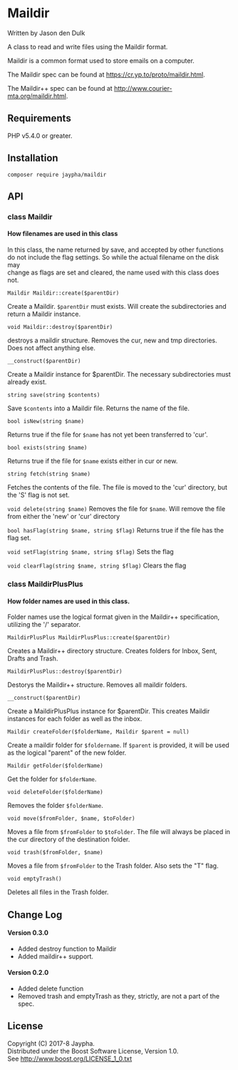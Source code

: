 # Maildir

Written by Jason den Dulk

A class to read and write files using the Maildir format.

Maildir is a common format used to store emails on a computer.

The Maildir spec can be found at https://cr.yp.to/proto/maildir.html.

The Maildir++ spec can be found at  http://www.courier-mta.org/maildir.html.

## Requirements

PHP v5.4.0 or greater.

## Installation

```
composer require jaypha/maildir
```

## API

### class Maildir

#### How filenames are used in this class

In this class, the name returned by save, and accepted by other functions  
do not include the flag settings. So while the actual filename on the disk may  
change as flags are set and cleared, the name used with this class does not.

`Maildir Maildir::create($parentDir)`

Create a Maildir. `$parentDir` must exists. Will create the subdirectories and
return a Maildir instance.

`void Maildir::destroy($parentDir)`

destroys a maildir structure. Removes the cur, new and tmp directories. Does not
affect anything else.

`__construct($parentDir)`

Create a Maildir instance for $parentDir. The necessary subdirectories must
already exist.

`string save(string $contents)`

Save `$contents` into a Maildir file. Returns the name of the file.

`bool isNew(string $name)`

Returns true if the file for `$name` has not yet been transferred to 'cur'.

`bool exists(string $name)`

Returns true if the file for `$name` exists either in cur or new.

`string fetch(string $name)`

Fetches the contents of the file. The file is moved to the 'cur' directory, but
the 'S' flag is not set.

`void delete(string $name)`
Removes the file for `$name`. Will remove the file from either the 'new' or 'cur'
directory

`bool hasFlag(string $name, string $flag)`
Returns true if the file has the flag set.

`void setFlag(string $name, string $flag)`
Sets the flag

`void clearFlag(string $name, string $flag)`
Clears the flag

### class MaildirPlusPlus

#### How folder names are used in this class.

Folder names use the logical format given in the Maildir++ specification,
utilizing the '/' separator.

`MaildirPlusPlus MaildirPlusPlus::create($parentDir)`

Creates a Maildir++ directory structure. Creates folders for Inbox, Sent, Drafts
and Trash.

`MaildirPlusPlus::destroy($parentDir)`

Destorys the Maildir++ structure. Removes all maildir folders.

`__construct($parentDir)`

Create a MaildirPlusPlus instance for $parentDir. This creates Maildir instances
for each folder as well as the inbox.

`Maildir createFolder($folderName, Maildir $parent = null)`

Create a maildir folder for `$foldername`. If `$parent` is provided, it will be used
as the logical "parent" of the new folder.

`Maildir getFolder($folderName)`

Get the folder for `$folderName`.

`void deleteFolder($folderName)`

Removes the folder `$folderName`.

`void move($fromFolder, $name, $toFolder)`

Moves a file from `$fromFolder` to `$toFolder`. The file will always be placed
in the cur directory of the destination folder.

`void trash($fromFolder, $name)`

Moves a file from `$fromFolder` to the Trash folder. Also sets the "T" flag.

`void emptyTrash()`

Deletes all files in the Trash folder.


## Change Log

#### Version 0.3.0

- Added destroy function to Maildir
- Added maildir++ support.

#### Version 0.2.0

- Added delete function
- Removed trash and emptyTrash as they, strictly, are not a part of the spec.

## License

Copyright (C) 2017-8 Jaypha.  
Distributed under the Boost Software License, Version 1.0.  
See http://www.boost.org/LICENSE_1_0.txt

